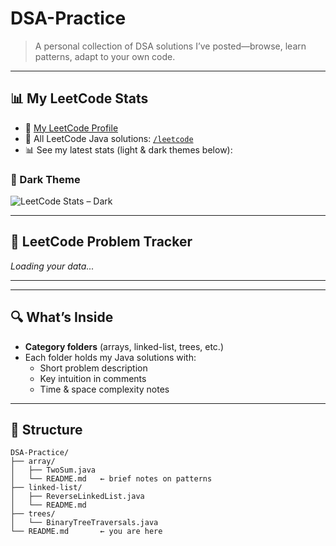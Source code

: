 # DSA-Practice

> A personal collection of DSA solutions I’ve posted—browse, learn patterns, adapt to your own code.

---

## 📊 My LeetCode Stats

- 🔗 [My LeetCode Profile](https://leetcode.com/u/gupta__ji/)
- 📁 All LeetCode Java solutions: [`/leetcode`](./leetcode/)
- 📊 See my latest stats (light & dark themes below):

### 🌙 Dark Theme
![LeetCode Stats – Dark](https://leetcard.jacoblin.cool/gupta__ji?theme=dark&font=Fira%20Code&extension=activity)

---

## 📘 LeetCode Problem Tracker

<!-- LEETCODE-STATS-START -->
*Loading your data...*
<!-- LEETCODE-STATS-END -->

---

---

## 🔍 What’s Inside

- **Category folders** (arrays, linked-list, trees, etc.)  
- Each folder holds my Java solutions with:
  - Short problem description  
  - Key intuition in comments  
  - Time & space complexity notes  

---

## 📂 Structure

```text
DSA-Practice/
├── array/
│   ├── TwoSum.java
│   └── README.md   ← brief notes on patterns
├── linked-list/
│   ├── ReverseLinkedList.java
│   └── README.md
├── trees/
│   └── BinaryTreeTraversals.java
└── README.md       ← you are here
